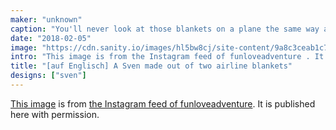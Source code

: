 ```yaml
---
maker: "unknown"
caption: "You'll never look at those blankets on a plane the same way again."
date: "2018-02-05"
image: "https://cdn.sanity.io/images/hl5bw8cj/site-content/9a8c3ceab1c7e91e3a6740fe34e73e8abec95acd-1080x1080.jpg"
intro: "This image is from the Instagram feed of funloveadventure . It is published here with permission."
title: "[auf Englisch] A Sven made out of two airline blankets"
designs: ["sven"]
---
```



[This image](https://www.instagram.com/p/BeKLaPfhGbU/) is from [the Instagram feed of funloveadventure](https://www.instagram.com/funloveadventure/). It is published here with permission.

